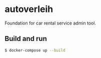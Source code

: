 # autoverleih

Foundation for car rental service admin tool.

Build and run
------------------

```bash
$ docker-compose up --build
```
